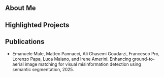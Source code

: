 ## About Me

## Highlighted Projects

## Publications

- Emanuele Mule, Matteo Pannacci, Ali Ghasemi Goudarzi, Francesco Pro, Lorenzo Papa, Luca Maiano, and Irene Amerini. Enhancing ground-to-aerial image matching for visual misinformation detection using semantic segmentation, 2025.


<!--
**MatteoPannacci/MatteoPannacci** is a ✨ _special_ ✨ repository because its `README.md` (this file) appears on your GitHub profile.

Here are some ideas to get you started:

- 🔭 I’m currently working on ...
- 🌱 I’m currently learning ...
- 👯 I’m looking to collaborate on ...
- 🤔 I’m looking for help with ...
- 💬 Ask me about ...
- 📫 How to reach me: ...
- 😄 Pronouns: ...
- ⚡ Fun fact: ...
-->
